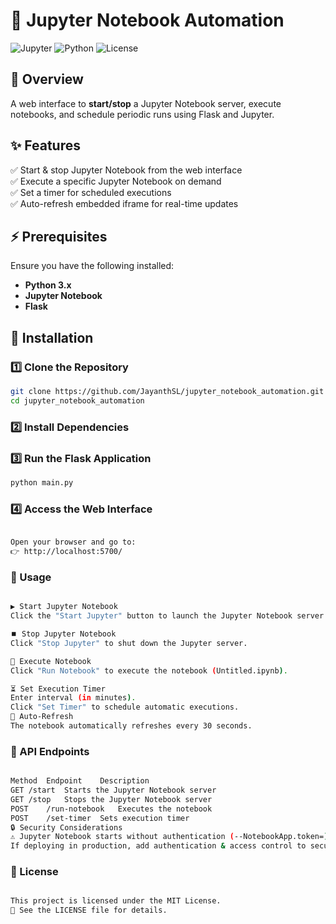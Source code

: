 # 🚀 Jupyter Notebook Automation

![Jupyter](https://img.shields.io/badge/Jupyter-Automation-orange?style=flat-square)
![Python](https://img.shields.io/badge/Python-3.x-blue?style=flat-square)
![License](https://img.shields.io/badge/License-MIT-green?style=flat-square)

## 📌 Overview  
A web interface to **start/stop** a Jupyter Notebook server, execute notebooks, and schedule periodic runs using Flask and Jupyter.

## ✨ Features  
✅ Start & stop Jupyter Notebook from the web interface  
✅ Execute a specific Jupyter Notebook on demand  
✅ Set a timer for scheduled executions  
✅ Auto-refresh embedded iframe for real-time updates  

## ⚡ Prerequisites  
Ensure you have the following installed:  
- **Python 3.x**  
- **Jupyter Notebook**  
- **Flask**  

## 🔧 Installation  

### 1️⃣ Clone the Repository  
```sh
git clone https://github.com/JayanthSL/jupyter_notebook_automation.git
cd jupyter_notebook_automation
```

### 2️⃣ Install Dependencies

### 3️⃣ Run the Flask Application
```sh
python main.py
```
### 4️⃣ Access the Web Interface
```sh

Open your browser and go to:
👉 http://localhost:5700/
```
### 🚀 Usage
```sh

▶️ Start Jupyter Notebook
Click the "Start Jupyter" button to launch the Jupyter Notebook server.

⏹️ Stop Jupyter Notebook
Click "Stop Jupyter" to shut down the Jupyter server.

🏃 Execute Notebook
Click "Run Notebook" to execute the notebook (Untitled.ipynb).

⏳ Set Execution Timer
Enter interval (in minutes).
Click "Set Timer" to schedule automatic executions.
🔄 Auto-Refresh
The notebook automatically refreshes every 30 seconds.
```
### 🔗 API Endpoints
```sh

Method	Endpoint	Description
GET	/start	Starts the Jupyter Notebook server
GET	/stop	Stops the Jupyter Notebook server
POST	/run-notebook	Executes the notebook
POST	/set-timer	Sets execution timer
🔒 Security Considerations
⚠️ Jupyter Notebook starts without authentication (--NotebookApp.token=).
If deploying in production, add authentication & access control to secure the setup.
```
### 📜 License
```sh

This project is licensed under the MIT License.
📄 See the LICENSE file for details.
```
